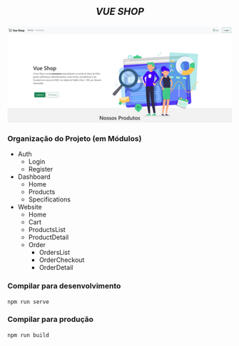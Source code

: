 ## <p align="center"> <i>VUE SHOP</i> </p>

<div align="center">
  <img width="800" src="https://raw.githubusercontent.com/GiovaniAlves/vue-shop/master/public/img/project/vue-shop01.JPG" class="d-block w-100" alt="...">
</div>

### Organização do Projeto (em Módulos)
- Auth
  - Login
  - Register
- Dashboard
  - Home 
  - Products
  - Specifications
- Website
  - Home
  - Cart
  - ProductsList
  - ProductDetail
  - Order
    - OrdersList
    - OrderCheckout
    - OrderDetail

### Compilar para desenvolvimento
```
npm run serve
```

### Compilar para produção
```
npm run build
```
